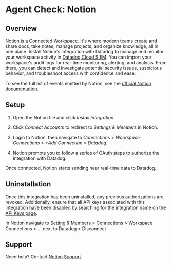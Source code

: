 # Agent Check: Notion

## Overview

Notion is a Connected Workspace. It's where modern teams create and share docs, take notes, manage projects, and organize knowledge, all in one place. Install Notion's integration with Datadog to manage and monitor your workspace activity in [Datadog Cloud SIEM][1]. You can import your workspace's audit logs for real-time monitoring, alerting, and analysis. From there, you can detect and investigate potential security issues, suspicious behavior, and troubleshoot access with confidence and ease.

To see the full list of events emitted by Notion, see the [official Notion documentation][2].

## Setup

1. Open the Notion tile and click _Install Integration_.

2. Click _Connect Accounts_ to redirect to _Settings & Members_ in Notion.

3. Login to Notion, then navigate to _Connections_ > _Workspace Connections_ > _+Add Connection_ > _Datadog_. 

4. Notion prompts you to follow a series of OAuth steps to authorize the integration with Datadog.

Once connected, Notion starts sending near real-time data to Datadog.

## Uninstallation
Once this integration has been uninstalled, any previous authorizations are revoked.
Additionally, ensure that all API keys associated with this integration have been disabled by searching for the integration name on the [API Keys page][4].

In Notion navigate to Setting & Members > Connections > Workspace Connections > ... next to Datadog > Disconnect

## Support 
Need help? Contact [Notion Support][3].

[1]: https://docs.datadoghq.com/security/cloud_siem/
[2]: https://www.notion.so/notiondevs/SIEM-Integrations-Overview-309423e17dfa4c6d9a031cadff07ab6a?pvs=4#e384c9d013cb42cc9f98165730ab6f5c
[3]: mailto:team@makenotion.com
[4]: https://app.datadoghq.com/organization-settings/api-keys?filter=Notion
